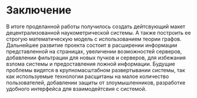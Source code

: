 # Заключение
В итоге проделанной работы получилось создать дейтсвующий макет децентрализованной наукометрической системы. А также построить ее строгую математическую модель с использованием теории графов. Дальнейшее развитие проекта состоит в расширении информации представленной на страницах, увеличении возможностей серверов, добавлении фильтрации для новых пучков и серверов, для избежания взлома системы и предоставления ложной информации. Будущие проблемы видятся в крупномасштабном развертывании системы, так как используемые технологии расщитаны на малое количество пользователей, добавлении защиты от злоумышленников, разработке удобного интерфейса для взаимодейтсвия с системой.
